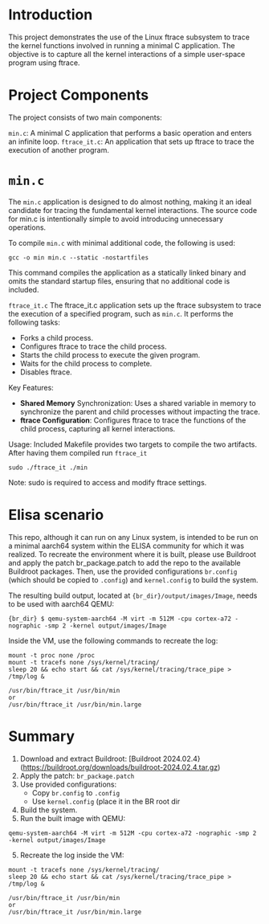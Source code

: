 # Introduction
This project demonstrates the use of the Linux ftrace subsystem to trace the
kernel functions involved in running a minimal C application. 
The objective is to capture all the kernel interactions of a simple user-space
program using ftrace.

# Project Components
The project consists of two main components:

`min.c`: A minimal C application that performs a basic operation and enters an 
infinite loop.
`ftrace_it.c`: An application that sets up ftrace to trace the execution of
another program.

# `min.c`
The `min.c` application is designed to do almost nothing, making it an ideal
candidate for tracing the fundamental kernel interactions. 
The source code for min.c is intentionally simple to avoid introducing 
unnecessary operations.

To compile `min.c` with minimal additional code, the following is used:

```
gcc -o min min.c --static -nostartfiles
```

This command compiles the application as a statically linked binary and omits
the standard startup files, ensuring that no additional code is included.

`ftrace_it.c`
The ftrace_it.c application sets up the ftrace subsystem to trace the execution
of a specified program, such as `min.c`. 
It performs the following tasks:

* Forks a child process.
* Configures ftrace to trace the child process.
* Starts the child process to execute the given program.
* Waits for the child process to complete.
* Disables ftrace.

Key Features:
* **Shared Memory** Synchronization: Uses a shared variable in memory to 
  synchronize the parent and child processes without impacting the trace.
* **ftrace Configuration**: Configures ftrace to trace the functions of 
  the child process, capturing all kernel interactions.

Usage:
Included Makefile provides two targets to compile the two artifacts.
After having them compiled run `ftrace_it`
```
sudo ./ftrace_it ./min
```

Note: sudo is required to access and modify ftrace settings.

# Elisa scenario
This repo, although it can run on any Linux system, is intended to be run on
a minimal aarch64 system within the ELISA community for which it was realized.
To recreate the environment where it is built, please use Buildroot and apply
the patch br_package.patch to add the repo to the available Buildroot packages.
Then, use the provided configurations `br.config` (which should be copied to 
`.config`) and `kernel.config` to build the system.

The resulting build output, located at `{br_dir}/output/images/Image`, needs 
to be used with aarch64 QEMU:
```
{br_dir} $ qemu-system-aarch64 -M virt -m 512M -cpu cortex-a72 -nographic -smp 2 -kernel output/images/Image
```
Inside the VM, use the following commands to recreate the log:
```
mount -t proc none /proc
mount -t tracefs none /sys/kernel/tracing/
sleep 20 && echo start && cat /sys/kernel/tracing/trace_pipe > /tmp/log &

/usr/bin/ftrace_it /usr/bin/min
or
/usr/bin/ftrace_it /usr/bin/min.large
```
# Summary
1. Download and extract Buildroot: [Buildroot 2024.02.4}(https://buildroot.org/downloads/buildroot-2024.02.4.tar.gz)
2. Apply the patch: `br_package.patch`
3. Use provided configurations:
    * Copy `br.config` to `.config`
    * Use `kernel.config` (place it in the BR root dir
4. Build the system.
5. Run the built image with QEMU:
```
qemu-system-aarch64 -M virt -m 512M -cpu cortex-a72 -nographic -smp 2 -kernel output/images/Image
```
5. Recreate the log inside the VM:
```
mount -t tracefs none /sys/kernel/tracing/
sleep 20 && echo start && cat /sys/kernel/tracing/trace_pipe > /tmp/log &

/usr/bin/ftrace_it /usr/bin/min
or
/usr/bin/ftrace_it /usr/bin/min.large
```

